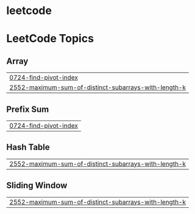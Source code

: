 # leetcode
<!---LeetCode Topics Start-->
# LeetCode Topics
## Array
|  |
| ------- |
| [0724-find-pivot-index](https://github.com/gaganrastogi99/leetcode/tree/master/0724-find-pivot-index) |
| [2552-maximum-sum-of-distinct-subarrays-with-length-k](https://github.com/gaganrastogi99/leetcode/tree/master/2552-maximum-sum-of-distinct-subarrays-with-length-k) |
## Prefix Sum
|  |
| ------- |
| [0724-find-pivot-index](https://github.com/gaganrastogi99/leetcode/tree/master/0724-find-pivot-index) |
## Hash Table
|  |
| ------- |
| [2552-maximum-sum-of-distinct-subarrays-with-length-k](https://github.com/gaganrastogi99/leetcode/tree/master/2552-maximum-sum-of-distinct-subarrays-with-length-k) |
## Sliding Window
|  |
| ------- |
| [2552-maximum-sum-of-distinct-subarrays-with-length-k](https://github.com/gaganrastogi99/leetcode/tree/master/2552-maximum-sum-of-distinct-subarrays-with-length-k) |
<!---LeetCode Topics End-->